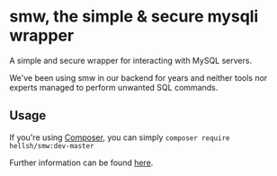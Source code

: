 # smw, the simple & secure mysqli wrapper

A simple and secure wrapper for interacting with MySQL servers.

We've been using smw in our backend for years and neither tools nor experts managed to perform unwanted SQL commands.

## Usage

If you're using [Composer](https://getcomposer.org), you can simply `composer require hellsh/smw:dev-master`

Further information can be found [here](https://github.com/hell-sh/smw/blob/master/example.php).
